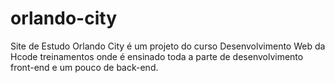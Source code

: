 # orlando-city
Site de Estudo
Orlando City é um projeto do curso Desenvolvimento Web da Hcode treinamentos onde é ensinado toda a parte de desenvolvimento front-end e um pouco de back-end.
